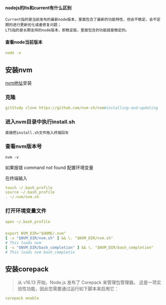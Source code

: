 #### nodejs的lts和current有什么区别
```
Current指的是当前发布的最新node版本，里面包含了最新的功能特性，但会不稳定，会不定期的进行更新优化或者修复问题；
LTS指的是长期支持的node版本，即稳定版，里面包含的功能就是稳定的。
```

#### 查看node当前版本
```yaml
node -v
```

## 安装nvm
[nvm地址](https://github.com/nvm-sh/nvm#installing-and-updating)安装
### 克隆
```yaml
gitStudy clone https://github.com/nvm-sh/nvm#installing-and-updating
```

### 进入nvm目录中执行install.sh
```markdown
直接把install.sh文件拖入终端回车
```

### 查看nvm版本号
```markdown
nvm -v 
```
如果报错 command not found 配置环境变量

在终端输入
```yaml
touch ~/.bash_profile
source ~/.bash_profile
. ~/.nvm/nvm.sh
```

### 打开环境变量文件
```yaml
open ~/.bash_profile
```

### 
```yaml
export NVM_DIR="$HOME/.nvm"
[ -s "$NVM_DIR/nvm.sh" ] && \. "$NVM_DIR/nvm.sh" 
# This loads nvm
[ -s "$NVM_DIR/bash_completion" ] && \. "$NVM_DIR/bash_completion"
# This loads nvm bash_completio

```

## 安装corepack
>从 v16.13 开始，Node.js 发布了 Corepack 来管理包管理器。 这是一项实验性功能，因此您需要通过运行如下脚本来启用它：
```yaml
corepack enable
```

